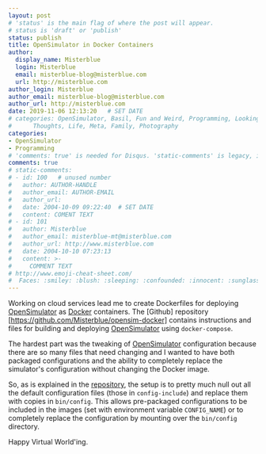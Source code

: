 ```yaml
---
layout: post
# 'status' is the main flag of where the post will appear.
# status is 'draft' or 'publish'
status: publish
title: OpenSimulator in Docker Containers
author:
  display_name: Misterblue
  login: Misterblue
  email: misterblue-blog@misterblue.com
  url: http://misterblue.com
author_login: Misterblue
author_email: misterblue-blog@misterblue.com
author_url: http://misterblue.com
date: 2019-11-06 12:13:20   # SET DATE
# categories: OpenSimulator, Basil, Fun and Weird, Programming, LookingGlass, Travel
#      Thoughts, Life, Meta, Family, Photography
categories:
- OpenSimulator
- Programming
# 'comments: true' is needed for Disqus. 'static-comments' is legacy, imbedded comments.
comments: true
# static-comments:
# - id: 100   # unused number
#   author: AUTHOR-HANDLE
#   author_email: AUTHOR-EMAIL
#   author_url:
#   date: 2004-10-09 09:22:40  # SET DATE
#   content: COMENT TEXT
# - id: 101
#   author: Misterblue
#   author_email: misterblue-mt@misterblue.com
#   author_url: http://www.misterblue.com
#   date: 2004-10-10 07:23:13
#   content: >-
#     COMMENT TEXT
# http://www.emoji-cheat-sheet.com/
#  Faces: :smiley: :blush: :sleeping: :confounded: :innocent: :sunglasses: :sleepy:
---
```

Working on cloud services lead me to create Dockerfiles for deploying
[OpenSimulator] as [Docker] containers.
The [Github] repository [https://github.com/Misterblue/opensim-docker]
contains instructions and files for building and deploying [OpenSimulator]
using `docker-compose`.

The hardest part was the tweaking of [OpenSimulator] configuration because there are
so many files that need changing and I wanted to have both packaged configurations
and the ability to completely replace the simulator's configuration without changing
the Docker image.

So, as is explained in the [repository], the setup is to pretty much null out all
the default configuration files (those in `config-include`) and replace them with
copies in `bin/config`. This allows pre-packaged configurations to be included
in the images (set with environment variable `CONFIG_NAME`) or to completely replace
the configuration by mounting over the `bin/config` directory.

Happy Virtual World'ing.

[OpenSimulator]: https://opensimulator.org/
[Docker]: https://www.docker.com/
[repository]: https://github.com/Misterblue/opensim-docker
[https://github.com/Misterblue/opensim-docker]: https://github.com/Misterblue/opensim-docker
